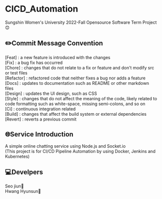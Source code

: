 # CICD_Automation

Sungshin Women's University 2022-Fall Opensource Software Term Project😊

## ✏️Commit Message Convention
[Feat] : a new feature is introduced with the changes  
[Fix] : a bug fix has occurred  
[Chore] : changes that do not relate to a fix or feature and don't modify src or test files  
[Refactor] : refactored code that neither fixes a bug nor adds a feature  
[Docs] : updates to documentation such as README or other markdown files  
[Design] : updates the UI design, such as CSS  
[Style] : changes that do not affect the meaning of the code, likely related to code formatting such as white-space, missing semi-colons, and so on  
[Ci] : continuous integration related  
[Build] : changes that affect the build system or external dependencies  
[Revert] : reverts a previous commit  

## 🌐Service Introduction
A simple online chatting service using Node.js and Socket.io  
(This project is for CI/CD Pipeline Automation by using Docker, Jenkins and Kubernetes)

## 💻Develpers
Seo jiun🚀  
Hwang Hyunsun🚀
